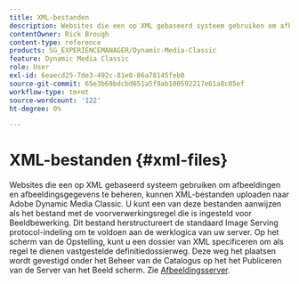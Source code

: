 ```yaml
---
title: XML-bestanden
description: Websites die een op XML gebaseerd systeem gebruiken om afbeeldingen en afbeeldingsgegevens te beheren, kunnen XML-bestanden uploaden naar Adobe Dynamic Media Classic. Meer informatie over XML-bestanden.
contentOwner: Rick Brough
content-type: reference
products: SG_EXPERIENCEMANAGER/Dynamic-Media-Classic
feature: Dynamic Media Classic
role: User
exl-id: 6eaecd25-7de3-492c-81e0-86a78145feb0
source-git-commit: 65e3b69bdcbd651a5f9ab100592217e61a8c05ef
workflow-type: tm+mt
source-wordcount: '122'
ht-degree: 0%

---
```


# XML-bestanden {#xml-files}

Websites die een op XML gebaseerd systeem gebruiken om afbeeldingen en afbeeldingsgegevens te beheren, kunnen XML-bestanden uploaden naar Adobe Dynamic Media Classic. U kunt een van deze bestanden aanwijzen als het bestand met de voorverwerkingsregel die is ingesteld voor Beeldbewerking. Dit bestand herstructureert de standaard Image Serving protocol-indeling om te voldoen aan de werklogica van uw server. Op het scherm van de Opstelling, kunt u een dossier van XML specificeren om als regel te dienen vastgestelde definitiedossierweg. Deze weg het plaatsen wordt gevestigd onder het Beheer van de Catalogus op het het Publiceren van de Server van het Beeld scherm. Zie [Afbeeldingsserver](publish-setup.md#image_server).
